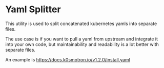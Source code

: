 # Yaml Splitter
This utility is used to split concatenated kubernetes yamls into separate files.

The use case is if you want to pull a yaml from upstream and integrate it into
your own code, but maintainability and readability is a lot better with separate
files.

An example is https://docs.k0smotron.io/v1.2.0/install.yaml
